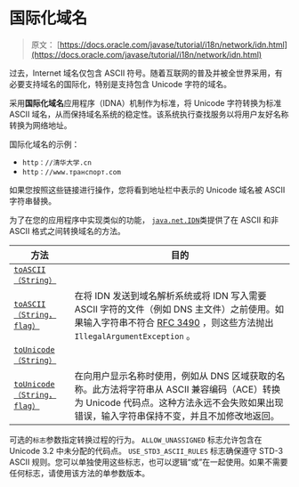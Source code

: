 # 国际化域名

> 原文： [https://docs.oracle.com/javase/tutorial/i18n/network/idn.html](https://docs.oracle.com/javase/tutorial/i18n/network/idn.html)

过去，Internet 域名仅包含 ASCII 符号。随着互联网的普及并被全世界采用，有必要支持域名的国际化，特别是支持包含 Unicode 字符的域名。

采用**国际化域名**应用程序（IDNA）机制作为标准，将 Unicode 字符转换为标准 ASCII 域名，从而保持域名系统的稳定性。该系统执行查找服务以将用户友好名称转换为网络地址。

国际化域名的示例：

*   `http：//清华大学.cn`
*   `http：//www.транспорт.com`

如果您按照这些链接进行操作，您将看到地址栏中表示的 Unicode 域名被 ASCII 字符串替换。

为了在您的应用程序中实现类似的功能， [`java.net.IDN`](https://docs.oracle.com/javase/8/docs/api/java/net/IDN.html)类提供了在 ASCII 和非 ASCII 格式之间转换域名的方法。

| 方法 | 目的 |
| --- | --- |
| [`toASCII（String）`](https://docs.oracle.com/javase/8/docs/api/java/net/IDN.html#toASCII-java.lang.String-)
[`toASCII（String，flag）`](https://docs.oracle.com/javase/8/docs/api/java/net/IDN.html#toASCII-java.lang.String-int-) | 在将 IDN 发送到域名解析系统或将 IDN 写入需要 ASCII 字符的文件（例如 DNS 主文件）之前使用。如果输入字符串不符合 [RFC 3490](http://www.ietf.org/rfc/rfc3490.txt) ，则这些方法抛出 `IllegalArgumentException` 。 |
| [`toUnicode（String）`](https://docs.oracle.com/javase/8/docs/api/java/net/IDN.html#toUnicode-java.lang.String-)
[`toUnicode（String，flag）`](https://docs.oracle.com/javase/8/docs/api/java/net/IDN.html#toUnicode-java.lang.String-int-) | 在向用户显示名称时使用，例如从 DNS 区域获取的名称。此方法将字符串从 ASCII 兼容编码（ACE）转换为 Unicode 代码点。这种方法永远不会失败如果出现错误，输入字符串保持不变，并且不加修改地返回。 |

可选的`标志`参数指定转换过程的行为。 `ALLOW_UNASSIGNED` 标志允许包含在 Unicode 3.2 中未分配的代码点。 `USE_STD3_ASCII_RULES` 标志确保遵守 STD-3 ASCII 规则。您可以单独使用这些标志，也可以逻辑“或”在一起使用。如果不需要任何标志，请使用该方法的单参数版本。